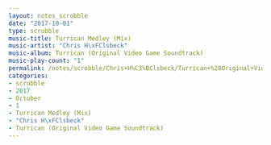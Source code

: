 ```yaml
---
layout: notes_scrobble
date: "2017-10-01"
type: scrobble
music-title: Turrican Medley (Mix)
music-artist: "Chris H\xFClsbeck"
music-album: Turrican (Original Video Game Soundtrack)
music-play-count: "1"
permalink: /notes/scrobble/Chris+H%C3%BClsbeck/Turrican+%28Original+Video+Game+Soundtrack%29/93a35c34d925a5a9b12823e23e2c6bc82c92bec4.html
categories:
- scrobble
- 2017
- October
- 1
- Turrican Medley (Mix)
- "Chris H\xFClsbeck"
- Turrican (Original Video Game Soundtrack)
---
```

